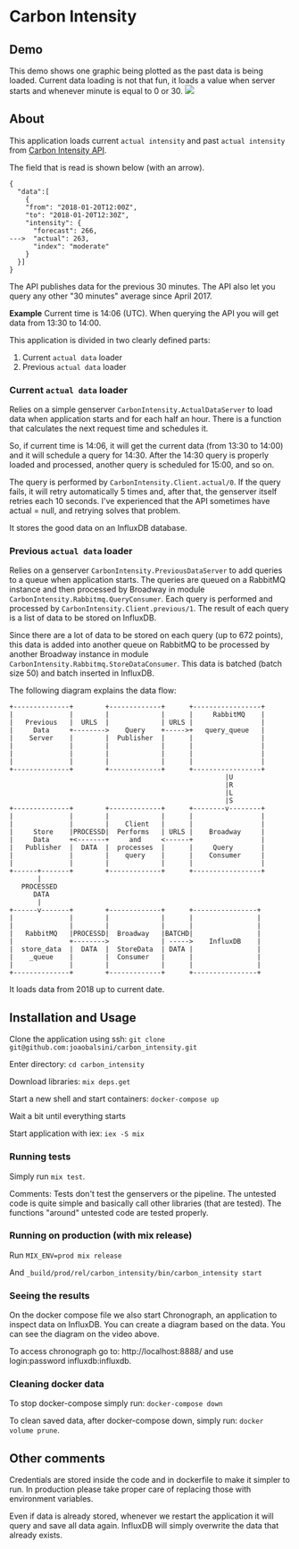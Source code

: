 # Carbon Intensity

## Demo

This demo shows one graphic being plotted as the past data is being loaded. Current data loading is not that fun, it loads a value when server starts and whenever minute is equal to 0 or 30.
![](./carbon_intensity_loader.gif)

## About

This application loads current `actual intensity` and past `actual intensity` from [Carbon Intensity API](https://carbon-intensity.github.io/api-definitions/#carbon-intensity-api-v2-0-0).

The field that is read is shown below (with an arrow).
```
{
  "data":[
    {
    "from": "2018-01-20T12:00Z",
    "to": "2018-01-20T12:30Z",
    "intensity": {
      "forecast": 266,
--->  "actual": 263,
      "index": "moderate"
    }
  }]
}
```


The API publishes data for the previous 30 minutes. The API also let you query any other "30 minutes" average since April 2017.

**Example** 
Current time is 14:06 (UTC).
When querying the API you will get data from 13:30 to 14:00.


This application is divided in two clearly defined parts:

1) Current `actual data` loader
2) Previous `actual data` loader

### Current `actual data` loader
Relies on a simple genserver `CarbonIntensity.ActualDataServer` to load data when application starts and for each half an hour. There is a function that calculates the next request time and schedules it.

So, if current time is 14:06, it will get the current data (from 13:30 to 14:00) and it will schedule a query for 14:30. After the 14:30 query is properly loaded and processed, another query is scheduled for 15:00, and so on.

The query is performed by `CarbonIntensity.Client.actual/0`. If the query fails, it will retry automatically 5 times and, after that, the genserver itself retries each 10 seconds. I've experienced that the API sometimes have actual = null, and retrying solves that problem.

It stores the good data on an InfluxDB database.

### Previous `actual data` loader
Relies on a genserver `CarbonIntensity.PreviousDataServer` to add queries to a queue when application starts.
The queries are queued on a RabbitMQ instance and then processed by Broadway in module `CarbonIntensity.Rabbitmq.QueryConsumer`. Each query is performed and processed by `CarbonIntensity.Client.previous/1`. The result of each query is a list of data to be stored on InfluxDB. 

Since there are a lot of data to be stored on each query (up to 672 points), this data is added into another queue on RabbitMQ to be processed by another Broadway instance in module `CarbonIntensity.Rabbitmq.StoreDataConsumer`. This data is batched (batch size 50) and batch inserted in InfluxDB.

The following diagram explains the data flow:
```
+--------------+        +-------------+      +-----------------+
|              |        |             |      |     RabbitMQ    |
|   Previous   |  URLS  |             | URLS |                 |
|     Data     +-------->    Query    +----->+   query_queue   |
|    Server    |        |  Publisher  |      |                 |
|              |        |             |      |                 |
|              |        |             |      |                 |
|              |        |             |      |                 |
+--------------+        +-------------+      +-----------------+
                                                      |U
                                                      |R
                                                      |L
                                                      |S
+--------------+        +-------------+      +--------v--------+
|              |        |             |      |                 |
|              |        |    Client   |      |                 |
|     Store    |PROCESSD|  Performs   | URLS |    Broadway     |
|     Data     +<-------+     and     <------+                 |
|   Publisher  |  DATA  |  processes  |      |     Query       |
|              |        |    query    |      |    Consumer     |
|              |        |             |      |                 |
+------+-------+        +-------------+      +-----------------+
       |
   PROCESSED
      DATA
       |
+------v-------+        +-------------+      +----------------+
|              |        |             |      |                |
|              |        |             |      |                |
|   RabbitMQ   |PROCESSD|  Broadway   |BATCHD|                |
|              +-------->             | ----->    InfluxDB    |
|  store_data  |  DATA  |  StoreData  | DATA |                |
|    _queue    |        |  Consumer   |      |                |
|              |        |             |      |                |
+--------------+        +-------------+      +----------------+

```

It loads data from 2018 up to current date. 

## Installation and Usage

Clone the application using ssh: `git clone git@github.com:joaobalsini/carbon_intensity.git`

Enter directory: `cd carbon_intensity`

Download libraries: `mix deps.get`

Start a new shell and start containers: `docker-compose up`

Wait a bit until everything starts

Start application with iex: `iex -S mix`

### Running tests

Simply run `mix test`.

Comments: Tests don't test the genservers or the pipeline. The untested code is quite simple and basically call other libraries (that are tested). The functions "around" untested code are tested properly.

### Running on production (with mix release)

Run `MIX_ENV=prod mix release`

And `_build/prod/rel/carbon_intensity/bin/carbon_intensity start`

### Seeing the results

On the docker compose file we also start Chronograph, an application to inspect data on InfluxDB. You can create a diagram based on the data. You can see the diagram on the video above.

To access chronograph go to: http://localhost:8888/ and use login:password influxdb:influxdb.

### Cleaning docker data

To stop docker-compose simply run: `docker-compose down`

To clean saved data, after docker-compose down, simply run: `docker volume prune`.

## Other comments

Credentials are stored inside the code and in dockerfile to make it simpler to run. In production please take proper care of replacing those with environment variables.

Even if data is already stored, whenever we restart the application it will query and save all data again. InfluxDB will simply overwrite the data that already exists.
